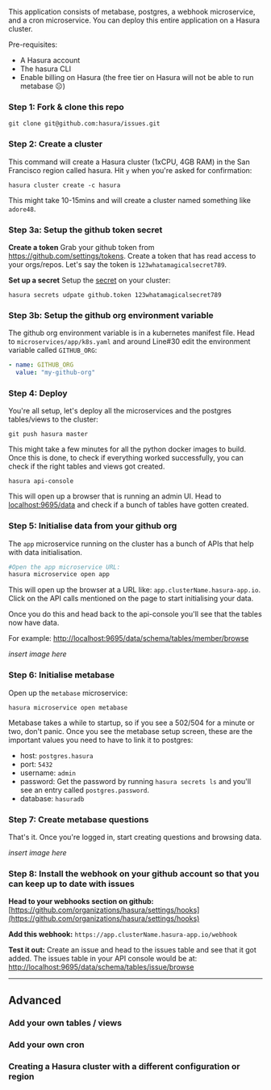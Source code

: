 This application consists of metabase, postgres, a webhook microservice, and a cron microservice. 
You can deploy this entire application on a Hasura cluster.

Pre-requisites:
- A Hasura account
- The hasura CLI
- Enable billing on Hasura (the free tier on Hasura will not be able to run metabase ☹️)

### Step 1: Fork & clone this repo

```
git clone git@github.com:hasura/issues.git
```

### Step 2: Create a cluster

This command will create a Hasura cluster (1xCPU, 4GB RAM) in the San Francisco region called hasura. 
Hit `y` when you're asked for confirmation:

```
hasura cluster create -c hasura
```

This might take 10-15mins and will create a cluster named something like `adore48`.

### Step 3a: Setup the github token secret

**Create a token**
Grab your github token from https://github.com/settings/tokens. 
Create a token that has read access to your orgs/repos.
Let's say the token is `123whatamagicalsecret789`.

**Set up a secret**
Setup the [secret](https://docs.hasura.io/0.15/manual/project/secrets/index.html) on your cluster: 

```
hasura secrets udpate github.token 123whatamagicalsecret789
```

### Step 3b: Setup the github org environment variable

The github org environment variable is in a kubernetes manifest file.
Head to `microservices/app/k8s.yaml` and around Line#30 edit the environment variable called `GITHUB_ORG`:
```yaml
- name: GITHUB_ORG                                                                                       
  value: "my-github-org"
```  

### Step 4: Deploy

You're all setup, let's deploy all the microservices and the postgres tables/views to the cluster:

```
git push hasura master
```

This might take a few minutes for all the python docker images to build.
Once this is done, to check if everything worked successfully, you can check if the right tables and views got created.

```
hasura api-console
```

This will open up a browser that is running an admin UI. Head to [localhost:9695/data](localhost:9695/data) 
and check if a bunch of tables have gotten created.


### Step 5: Initialise data from your github org

The `app` microservice running on the cluster has a bunch of APIs that help with data initialisation.

```bash
#Open the app microservice URL:
hasura microservice open app
```

This will open up the browser at a URL like: `app.clusterName.hasura-app.io`.
Click on the API calls mentioned on the page to start initialising your data.

Once you do this and head back to the api-console you'll see that the tables now have data.

For example:
[http://localhost:9695/data/schema/tables/member/browse](http://localhost:9695/data/schema/tables/member/browse) 

*insert image here*

### Step 6: Initialise metabase

Open up the `metabase` microservice:
```
hasura microservice open metabase
```

Metabase takes a while to startup, so if you see a 502/504 for a minute or two, don't panic.
Once you see the metabase setup screen, these are the important values you need to have to link it to postgres:

- host: `postgres.hasura`
- port: `5432`
- username: `admin`
- password: Get the password by running `hasura secrets ls` and you'll see an entry called `postgres.password`. 
- database: `hasuradb`

### Step 7: Create metabase questions
That's it. Once you're logged in, start creating questions and browsing data.

*insert image here*

### Step 8: Install the webhook on your github account so that you can keep up to date with issues

**Head to your webhooks section on github:**
[https://github.com/organizations/hasura/settings/hooks](https://github.com/organizations/hasura/settings/hooks)

**Add this webhook:**
`https://app.clusterName.hasura-app.io/webhook`

**Test it out:**
Create an issue and head to the issues table and see that it got added.
The issues table in your API console would be at: [http://localhost:9695/data/schema/tables/issue/browse](http://localhost:9695/data/schema/tables/issue/browse) 


-----------

## Advanced

### Add your own tables / views

### Add your own cron

### Creating a Hasura cluster with a different configuration or region
